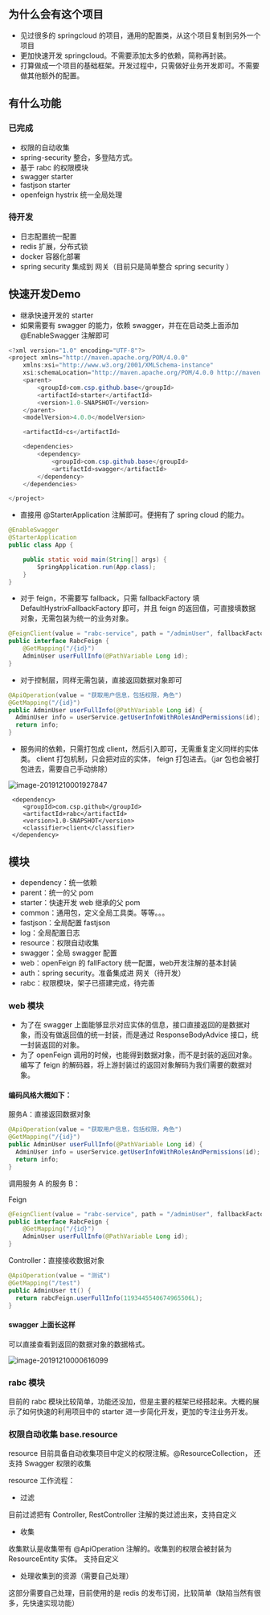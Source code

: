 ## 为什么会有这个项目

+ 见过很多的 springcloud 的项目，通用的配置类，从这个项目复制到另外一个项目
+ 更加快速开发 springcloud。不需要添加太多的依赖，简称再封装。
+ 打算做成一个项目的基础框架。开发过程中，只需做好业务开发即可。不需要做其他额外的配置。

## 有什么功能
### 已完成
+ 权限的自动收集
+ spring-security 整合，多登陆方式。
+ 基于 rabc 的权限模块
+ swagger starter
+ fastjson starter
+ openfeign hystrix 统一全局处理
### 待开发
+ 日志配置统一配置
+ redis 扩展，分布式锁
+ docker 容器化部署
+ spring security 集成到 网关（目前只是简单整合 spring security ）

## 快速开发Demo

+ 继承快速开发的 starter 
+ 如果需要有 swagger 的能力，依赖 swagger，并在在启动类上面添加 @EnableSwagger 注解即可

```java
<?xml version="1.0" encoding="UTF-8"?>
<project xmlns="http://maven.apache.org/POM/4.0.0"
    xmlns:xsi="http://www.w3.org/2001/XMLSchema-instance"
    xsi:schemaLocation="http://maven.apache.org/POM/4.0.0 http://maven.apache.org/xsd/maven-4.0.0.xsd">
    <parent>
        <groupId>com.csp.github.base</groupId>
        <artifactId>starter</artifactId>
        <version>1.0-SNAPSHOT</version>
    </parent>
    <modelVersion>4.0.0</modelVersion>

    <artifactId>cs</artifactId>

    <dependencies>
        <dependency>
            <groupId>com.csp.github.base</groupId>
            <artifactId>swagger</artifactId>
        </dependency>
    </dependencies>

</project>
```

+ 直接用 @StarterApplication 注解即可。便拥有了 spring cloud 的能力。

```java
@EnableSwagger
@StarterApplication
public class App {

    public static void main(String[] args) {
        SpringApplication.run(App.class);
    }
}
```

+ 对于 feign，不需要写 fallback，只需 fallbackFactory 填 DefaultHystrixFallbackFactory 即可，并且 feign 的返回值，可直接填数据对象，无需包装为统一的业务对象。

```java
@FeignClient(value = "rabc-service", path = "/adminUser", fallbackFactory = DefaultHystrixFallbackFactory.class)
public interface RabcFeign {
    @GetMapping("/{id}")
    AdminUser userFullInfo(@PathVariable Long id);
}
```

+ 对于控制层，同样无需包装，直接返回数据对象即可

```java
@ApiOperation(value = "获取用户信息，包括权限，角色")
@GetMapping("/{id}")
public AdminUser userFullInfo(@PathVariable Long id) {
  AdminUser info = userService.getUserInfoWithRolesAndPermissions(id);
  return info;
}
```

+ 服务间的依赖，只需打包成 client，然后引入即可，无需重复定义同样的实体类。 client 打包机制，只会把对应的实体， feign 打包进去。（jar 包也会被打包进去，需要自己手动排除）

![image-20191210001927847](https://github.com/a893359278/springcloud-faster/blob/master/images/image-20191210001927847.png)

```maven
 <dependency>
    <groupId>com.csp.github</groupId>
    <artifactId>rabc</artifactId>
    <version>1.0-SNAPSHOT</version>
    <classifier>client</classifier>
 </dependency>
```



## 模块

+ dependency：统一依赖
+ parent：统一的父 pom
+ starter：快速开发 web 继承的父 pom
+ common：通用包，定义全局工具类。等等。。。
+ fastjson：全局配置 fastjson
+ log：全局配置日志
+ resource：权限自动收集
+ swagger：全局 swagger 配置
+ web：openFeign 的 fallFactory 统一配置，web开发注解的基本封装
+ auth：spring security。准备集成进 网关（待开发）
+ rabc：权限模块，架子已搭建完成，待完善



### web 模块

+ 为了在 swagger 上面能够显示对应实体的信息，接口直接返回的是数据对象，而没有做返回值的统一封装，而是通过 ResponseBodyAdvice 接口，统一封装返回的对象。
+ 为了 openFeign 调用的时候，也能得到数据对象，而不是封装的返回对象。编写了 feign 的解码器，将上游封装过的返回对象解码为我们需要的数据对象。

#### 编码风格大概如下：

服务A：直接返回数据对象

```java
@ApiOperation(value = "获取用户信息，包括权限，角色")
@GetMapping("/{id}")
public AdminUser userFullInfo(@PathVariable Long id) {
  AdminUser info = userService.getUserInfoWithRolesAndPermissions(id);
  return info;
}
```



调用服务 A 的服务 B：

Feign

```java
@FeignClient(value = "rabc-service", path = "/adminUser", fallbackFactory = DefaultHystrixFallbackFactory.class)
public interface RabcFeign {
    @GetMapping("/{id}")
    AdminUser userFullInfo(@PathVariable Long id);
}
```

Controller：直接接收数据对象

```java
@ApiOperation(value = "测试")
@GetMapping("/test")
public AdminUser tt() {
  return rabcFeign.userFullInfo(1193445540674965506L);
}
```

#### swagger 上面长这样

可以直接查看到返回的数据对象的数据格式。

![image-20191210000616099](https://github.com/a893359278/springcloud-faster/blob/master/images/image-20191210000616099.png)



### rabc 模块

目前的 rabc 模块比较简单，功能还没加，但是主要的框架已经搭起来。大概的展示了如何快速的利用项目中的 starter 进一步简化开发，更加的专注业务开发。

### 权限自动收集  base.resource
resource 目前具备自动收集项目中定义的权限注解。@ResourceCollection， 还支持 Swagger 权限的收集

resource 工作流程：
+ 过滤

目前过滤把有 Controller, RestController 注解的类过滤出来，支持自定义
+ 收集

收集默认是收集带有 @ApiOperation 注解的。收集到的权限会被封装为 ResourceEntity 实体。 支持自定义
+ 处理收集到的资源（需要自己处理）

这部分需要自己处理，目前使用的是 redis 的发布订阅，比较简单（缺陷当然有很多，先快速实现功能）



